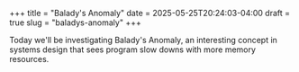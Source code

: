 +++
title = "Balady's Anomaly"
date = 2025-05-25T20:24:03-04:00
draft = true
slug = "baladys-anomaly"
+++

Today we'll be investigating Balady's Anomaly, an interesting concept in systems design that sees program slow downs with more memory resources. 